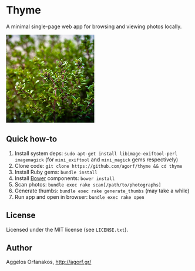 # Thyme

A minimal single-page web app for browsing and viewing photos locally.

<a href="https://www.flickr.com/photos/infobunny/7093903557" title="thyme by
poppet with a camera, on Flickr"><img
src="https://raw.githubusercontent.com/agorf/thyme/master/thyme.jpg" width="240"
height="240" alt="thyme"></a>

## Quick how-to

1. Install system deps: `sudo apt-get install libimage-exiftool-perl
   imagemagick` (for `mini_exiftool` and `mini_magick` gems respectively)
1. Clone code: `git clone https://github.com/agorf/thyme && cd thyme`
1. Install Ruby gems: `bundle install`
1. Install [Bower](http://bower.io/) components: `bower install`
1. Scan photos: `bundle exec rake scan[/path/to/photographs]`
1. Generate thumbs: `bundle exec rake generate_thumbs` (may take a while)
1. Run app and open in browser: `bundle exec rake open`

## License

Licensed under the MIT license (see `LICENSE.txt`).

## Author

Aggelos Orfanakos, <http://agorf.gr/>

